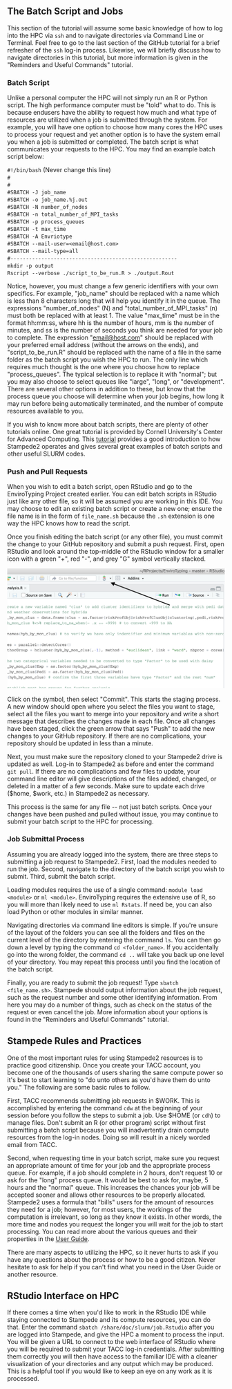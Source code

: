 ## The Batch Script and Jobs

This section of the tutorial will assume some basic knowledge of how to log into the HPC via `ssh` and to navigate directories via Command Line or Terminal. Feel free to go to the last section of the GitHub tutorial for a brief refresher of the `ssh` log-in process. Likewise, we will briefly discuss how to navigate directories in this tutorial, but more information is given in the "Reminders and Useful Commands" tutorial.

### Batch Script

Unlike a personal computer the HPC will not simply run an R or Python script. The high performance computer must be "told" what to do. This is because endusers have the ability to request how much and what type of resources are utilized when a job is submitted through the system. For example, you will have one option to choose how many cores the HPC uses to process your request and yet another option is to have the system email you when a job is submitted or completed. The batch script is what communicates your requests to the HPC. You may find an example batch script below:

`#!/bin/bash` (Never change this line) <br/>
`#` <br/>
`#` <br/>
`#SBATCH -J job_name` <br/>
`#SBATCH -o job_name.%j.out` <br/>
`#SBATCH -N number_of_nodes` <br/>
`#SBATCH -n total_number_of_MPI_tasks` <br/>
`#SBATCH -p process_queues` <br/>
`#SBATCH -t max_time` <br/>
`#SBATCH -A Envriotype` <br/>
`#SBATCH --mail-user=<email@host.com>` <br/>
`#SBATCH --mail-type=all` <br/>
`#------------------------------------------------------` <br/>
`mkdir -p output` <br/>
`Rscript --verbose ./script_to_be_run.R > ./output.Rout` <br/>

Notice, however, you must change a few generic identifiers with your own specifics. For example, "job_name" should be replaced with a name which is less than 8 characters long that will help you identify it in the queue. The expressions "number_of_nodes" (N) and "total_number_of_MPI_tasks" (n) must both be replaced with at least 1. The value "max_time" must be in the format hh:mm:ss, where hh is the number of hours, mm is the number of minutes, and ss is the number of seconds you think are needed for your job to complete. The expression "<email@host.com>" should be replaced with your preferred email address (without the arrows on the ends), and "script_to_be_run.R" should be replaced with the name of a file in the same folder as the batch script you wish the HPC to run. The only line which requires much thought is the one where you choose how to replace "process_queues". The typical selection is to replace it with "normal"; but you may also choose to select queues like "large", "long", or "development". There are several other options in addition to these, but know that the process queue you choose will determine when your job begins, how long it may run before being automatically terminated, and the number of compute resources available to you.

If you wish to know more about batch scripts, there are plenty of other tutorials online. One great tutorial is provided by Cornell University's Center for Advanced Computing. This [tutorial](https://www.cac.cornell.edu/education/training/StampedeJan2017/Envi.pdf) provides a good introduction to how Stampede2 operates and gives several great examples of batch scripts and other useful SLURM codes.

### Push and Pull Requests

When you wish to edit a batch script, open RStudio and go to the EnviroTyping Project created earlier. You can edit batch scripts in RStudio just like any other file, so it will be assumed you are working in this IDE. You may choose to edit an existing batch script or create a new one; ensure the file name is in the form of `file_name.sh` because the `.sh` extension is one way the HPC knows how to read the script.

Once you finish editing the batch script (or any other file), you must commit the change to your GitHub repository and submit a push request. First, open RStudio and look around the top-middle of the RStudio window for a smaller icon with a green "+", red "-", and grey "G" symbol vertically stacked. 

<img src="https://github.com/TACC/EnviroTyping/blob/Tutorial_Additions/doc_files/docs/img/GitLogo.png" width="600"/>

Click on the symbol, then select "Commit". This starts the staging process. A new window should open where you select the files you want to stage, select all the files you want to merge into your repository and write a short message that describes the changes made in each file. Once all changes have been staged, click the green arrow that says "Push" to add the new changes to your GitHub repository. If there are no complications, your repository should be updated in less than a minute.

Next, you must make sure the repository cloned to your Stampede2 drive is updated as well. Log-in to Stampede2 as before and enter the command `git pull`. If there are no complications and few files to update, your command line editor will give descriptions of the files added, changed, or deleted in a matter of a few seconds. Make sure to update each drive ($home, $work, etc.) in Stampede2 as necessary.

This process is the same for any file -- not just batch scripts. Once your changes have been pushed and pulled without issue, you may continue to submit your batch script to the HPC for processing.

### Job Submittal Process

Assuming you are already logged into the system, there are three steps to submitting a job request to Stampede2. First, load the modules needed to run the job. Second, navigate to the directory of the batch script you wish to submit. Third, submit the batch script.

Loading modules requires the use of a single command: `module load <module>` or `ml <module>`. EnviroTyping requires the extensive use of R, so you will more than likely need to use `ml Rstats`. If need be, you can also load Python or other modules in similar manner.

Navigating directories via command line editors is simple. If you're unsure of the layout of the folders you can see all the folders and files on the current level of the directory by entering the command `ls`. You can then go down a level by typing the command `cd <folder_name>`. If you accidentally go into the wrong folder, the command `cd ..` will take you back up one level of your directory. You may repeat this process until you find the location of the batch script.

Finally, you are ready to submit the job request! Type `sbatch <file_name.sh>`. Stampede should output information about the job request, such as the request number and some other identifying information. From here you may do a number of things, such as check on the status of the request or even cancel the job. More information about your options is found in the "Reminders and Useful Commands" tutorial.

## Stampede Rules and Practices

One of the most important rules for using Stampede2 resources is to practice good citizenship. Once you create your TACC account, you become one of the thousands of users sharing the same compute power so it's best to start learning to "do unto others as you'd have them do unto you." The following are some basic rules to follow.

First, TACC recommends submitting job requests in $WORK. This is accomplished by entering the command `cdw` at the beginning of your session before you follow the steps to submit a job. Use $HOME (or `cdh`) to manage files. Don't submit an R (or other program) script without first submitting a batch script because you will inadvertently drain compute resources from the log-in nodes. Doing so will result in a nicely worded email from TACC.

Second, when requesting time in your batch script, make sure you request an appropriate amount of time for your job and the appropriate process queue. For example, if a job should complete in 2 hours, don't request 10 or ask for the "long" process queue. It would be best to ask for, maybe, 5 hours and the "normal" queue. This increases the chances your job will be accepted sooner and allows other resources to be properly allocated. Stampede2 uses a formula that "bills" users for the amount of resources they need for a job; however, for most users, the workings of the computation is irrelevant, so long as they know it exists. In other words, the more time and nodes you request the longer you will wait for the job to start processing. You can read more about the various queues and their properties in the [User Guide](https://portal.tacc.utexas.edu/user-guides/stampede2#running-queues).

There are many aspects to utilizing the HPC, so it never hurts to ask if you have any questions about the process or how to be a good citizen. Never hesitate to ask for help if you can't find what you need in the User Guide or another resource.

## RStudio Interface on HPC

If there comes a time when you'd like to work in the RStudio IDE while staying connected to Stampede and its compute resources, you can do that. Enter the command `sbatch /share/doc/slurm/job.Rstudio` after you are logged into Stampede, and give the HPC a moment to process the input. You will be given a URL to connect to the web interface of RStudio where you will be required to submit your TACC log-in credentials. After submitting them correctly you will then have access to the familiar IDE with a cleaner visualization of your directories and any output which may be produced. This is a helpful tool if you would like to keep an eye on any work as it is processed.
